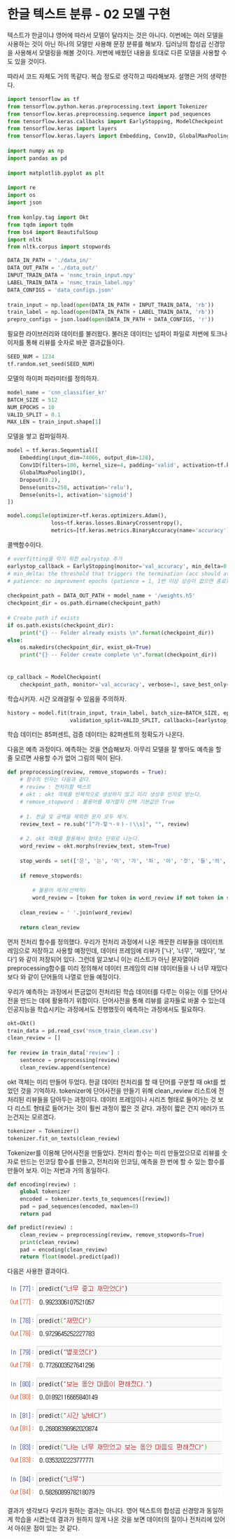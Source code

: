 # 한글 텍스트 분류 - 02 모델 구현



텍스트가 한글이냐 영어에 따라서 모델이 달라지는 것은 아니다. 이번에는 여러 모델을 사용하는 것이 아닌 하나의 모델만 사용해 문장 분류를 해보자. 딥러닝의 합성곱 신경망을 사용해서 모델링을 해볼 것이다. 저번에 배웠던 내용을 토대로 다른 모델을 사용할 수도 있을 것이다.

따라서 코드 자체도 거의 똑같다. 복습 정도로 생각하고 따라해보자. 설명은 거의 생략한다.

```python
import tensorflow as tf
from tensorflow.python.keras.preprocessing.text import Tokenizer
from tensorflow.keras.preprocessing.sequence import pad_sequences
from tensorflow.keras.callbacks import EarlyStopping, ModelCheckpoint
from tensorflow.keras import layers
from tensorflow.keras.layers import Embedding, Conv1D, GlobalMaxPooling1D, Dropout, Dense

import numpy as np
import pandas as pd

import matplotlib.pyplot as plt

import re
import os
import json

from konlpy.tag import Okt
from tqdm import tqdm
from bs4 import BeautifulSoup
import nltk
from nltk.corpus import stopwords
```

```python
DATA_IN_PATH = './data_in/'
DATA_OUT_PATH = './data_out/'
INPUT_TRAIN_DATA = 'nsmc_train_input.npy'
LABEL_TRAIN_DATA = 'nsmc_train_label.npy'
DATA_CONFIGS = 'data_configs.json'

train_input = np.load(open(DATA_IN_PATH + INPUT_TRAIN_DATA, 'rb'))
train_label = np.load(open(DATA_IN_PATH + LABEL_TRAIN_DATA, 'rb'))
prepro_configs = json.load(open(DATA_IN_PATH + DATA_CONFIGS, 'r'))
```

필요한 라이브러리와 데이터를 불러왔다. 불러온 데이터는 넘파이 파일로 저번에 토크나이저를 통해 리뷰를 숫자로 바꾼 결과값들이다.

```python
SEED_NUM = 1234
tf.random.set_seed(SEED_NUM)
```

모델의 하이퍼 파라미터를 정의하자.

```python
model_name = 'cnn_classifier_kr'
BATCH_SIZE = 512
NUM_EPOCHS = 10
VALID_SPLIT = 0.1
MAX_LEN = train_input.shape[1]
```

모델을 쌓고 컴파일하자.

```python
model = tf.keras.Sequential([
    Embedding(input_dim=74066, output_dim=128),
    Conv1D(filters=100, kernel_size=4, padding='valid', activation=tf.keras.activations.relu),
    GlobalMaxPooling1D(),
    Dropout(0.2),
    Dense(units=250, activation='relu'),
    Dense(units=1, activation='sigmoid')
])
```

```python
model.compile(optimizer=tf.keras.optimizers.Adam(),
              loss=tf.keras.losses.BinaryCrossentropy(),
              metrics=[tf.keras.metrics.BinaryAccuracy(name='accuracy')])
```

콜백함수이다.

```python
# overfitting을 막기 위한 ealrystop 추가
earlystop_callback = EarlyStopping(monitor='val_accuracy', min_delta=0.0001,patience=2)
# min_delta: the threshold that triggers the termination (acc should at least improve 0.0001)
# patience: no improvment epochs (patience = 1, 1번 이상 상승이 없으면 종료)\

checkpoint_path = DATA_OUT_PATH + model_name + '/weights.h5'
checkpoint_dir = os.path.dirname(checkpoint_path)

# Create path if exists
if os.path.exists(checkpoint_dir):
    print("{} -- Folder already exists \n".format(checkpoint_dir))
else:
    os.makedirs(checkpoint_dir, exist_ok=True)
    print("{} -- Folder create complete \n".format(checkpoint_dir))
    

cp_callback = ModelCheckpoint(
    checkpoint_path, monitor='val_accuracy', verbose=1, save_best_only=True, save_weights_only=True)
```

학습시키자. 시간 오래걸릴 수 있음을 주의하자.

```python
history = model.fit(train_input, train_label, batch_size=BATCH_SIZE, epochs=NUM_EPOCHS,
                    validation_split=VALID_SPLIT, callbacks=[earlystop_callback, cp_callback])
```

학습 데이터는 85퍼센트, 검증 데이터는 82퍼센트의 정확도가 나온다.

다음은 예측 과정이다. 예측하는 것을 연습해보자. 아무리 모델을 잘 쌓아도 예측을 할 줄 모르면 사용할 수가 없어 그림의 떡이 된다.

```python
def preprocessing(review, remove_stopwords = True):
    # 함수의 인자는 다음과 같다.
    # review : 전처리할 텍스트
    # okt : okt 객체를 반복적으로 생성하지 않고 미리 생성후 인자로 받는다.
    # remove_stopword : 불용어를 제거할지 선택 기본값은 True
    
    # 1. 한글 및 공백을 제외한 문자 모두 제거.
    review_text = re.sub("[^가-힣ㄱ-ㅎㅏ-ㅣ\\s]", "", review)
    
    # 2. okt 객체를 활용해서 형태소 단위로 나눈다.
    word_review = okt.morphs(review_text, stem=True)
    
    stop_words = set(['은', '는', '이', '가', '하', '아', '것', '들','의', '있', '되', '수', '보', '주', '등', '한'])
    
    if remove_stopwords:
        
        # 불용어 제거(선택적)
        word_review = [token for token in word_review if not token in stop_words]
    
    clean_review = ' '.join(word_review)

    return clean_review
```

먼저 전처리 함수를 정의했다. 우리가 전처리 과정에서 나온 깨끗한 리뷰들을 데이터프레임으로 저장하고 사용할 예정인데, 데이터 프레임에 리뷰가 ['나', '너무', '재밌다', '보다'] 와 같이 저장되어 있다. 그런데 알고보니 이는 리스트가 아닌 문자열이라 preprocessing함수를 미리 정의해서 데이터 프레임의 리뷰 데이터들을 나 너무 재밌다 보다 와 같이 단어들의 나열로 만들 예정이다.

우리가 예측하는 과정에서 뜬금없이 전처리된 학습 데이터를 다루는 이유는 이를 단어사전을 만드는 데에 활용하기 위함이다. 단어사전을 통해 리뷰를 글자들로 바꿀 수 있는데 인공지능을 학습시키는 과정에서도 진행했듯이 예측하는 과정에서도 필요하다.

```python
okt=Okt()
train_data = pd.read_csv('nscm_train_clean.csv')
clean_review = []

for review in train_data['review'] :
    sentence = preprocessing(review)
    clean_review.append(sentence)
```

okt 객체는 미리 만들어 두었다. 한글 데이터 전처리를 할 때 단어를 구분할 때 okt를 썼었던 것을 기억하자. tokenizer에 단어사전을 만들기 위해 clean_review 리스트에 전처리된 리뷰들을 담아두는 과정이다. 데이터 프레임이나 시리즈 형태로 들어가는 것 보다 리스트 형태로 들어가는 것이 훨씬 과정이 짧은 것 같다. 과정이 짧은 건지 에러가 뜨는건지는 모르겠다.

```python
tokenizer = Tokenizer()
tokenizer.fit_on_texts(clean_review)
```

Tokenizer를 이용해 단어사전을 만들었다. 전처리 함수는 미리 만들었으므로 리뷰를 숫자로 만드는 인코딩 함수를 만들고, 전처리와 인코딩, 예측을 한 번에 할 수 있는 함수를 만들어 보자. 이는 저번과 거의 동일하다.

```python
def encoding(review) :
    global tokenizer
    encoded = tokenizer.texts_to_sequences([review])
    pad = pad_sequences(encoded, maxlen=8)
    return pad
```

```python
def predict(review) :
    clean_review = preprocessing(review, remove_stopwords=True)
    print(clean_review)
    pad = encoding(clean_review)
    return float(model.predict(pad))
```

다음은 사용한 결과이다.

![predict](./images/ko_predict.png)

결과가 생각보다 우리가 원하는 결과는 아니다. 영어 텍스트의 합성곱 신경망과 동일하게 학습을 시켰는데 결과가 원하지 않게 나온 것을 보면 데이터의 질이나 전처리에 있어서 아쉬운 점이 있는 것 같다.